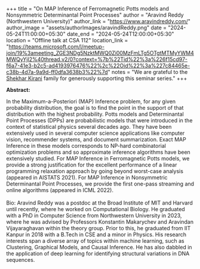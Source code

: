 +++
title = "On MAP Inference of Ferromagnetic Potts models and Nonsymmetric Determinantal Point Processes"
author = "Aravind Reddy (Northwestern University)"
author_link = "https://www.aravindreddy.com/"
author_image = "assets/authorImages/aravindReddy.png"
date = "2024-05-24T11:00:00+05:30"
date_end = "2024-05-24T12:00:00+05:30"
location = "Offline talk at CSA 112"
location_link = "https://teams.microsoft.com/l/meetup-join/19%3ameeting_ZGE3NDg5NzktMWQ0Zi00MzFmLTg5OTgtMTMyYWM4MWQyYjI2%40thread.v2/0?context=%7b%22Tid%22%3a%226f15cd97-f6a7-41e3-b2c5-ad4193976476%22%2c%22Oid%22%3a%227c84465e-c38b-4d7a-9a9d-ff0dfa3638b3%22%7d"
notes = "We are grateful to the <a href = "https://www.accel.com/people/shekhar-kirani" target= "_blank">Shekhar Kirani</a> family for generously supporting this seminar series."
+++

<b>Abstract:</b>

In the Maximum-a-Posteriori (MAP) Inference problem, for any given probability distribution, the goal is to find the 
point in the support of that distribution with the highest probability. Potts models and Determinantal Point Processes 
(DPPs) are probabilistic models that were introduced in the context of statistical physics several decades ago. They 
have been extensively used in several computer science applications like computer vision, recommender systems, and 
document summarization. Exact MAP Inference in these models corresponds to NP-hard combinatorial optimization problems 
and so approximate inference algorithms have been extensively studied. For MAP Inference in Ferromagnetic Potts models, 
we provide a strong justification for the excellent performance of a linear programming relaxation approach by going 
beyond worst-case analysis (appeared in AISTATS 2021). For MAP Inference in Nonsymmetric Determinantal Point Processes, 
we provide the first one-pass streaming and online algorithms (appeared in ICML 2022).
<br><br>
Bio: Aravind Reddy was a postdoc at the Broad Institute of MIT and Harvard until recently, where he worked on 
Computational Biology. He graduated with a PhD in Computer Science from Northwestern University in 2023, where
he was advised by Professors Konstantin Makarychev and Aravindan Vijayaraghavan within the theory group. Prior to this, 
he graduated from IIT Kanpur in 2018 with a B.Tech in CSE and a minor in Physics. His research interests span a diverse 
array of topics within machine learning, such as Clustering, Graphical Models, and Causal Inference. He has also 
dabbled in the application of deep learning for identifying structural variations in DNA sequences.
